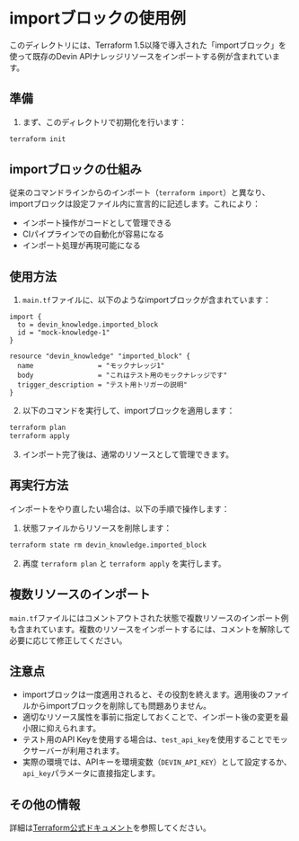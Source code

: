 # importブロックの使用例

このディレクトリには、Terraform 1.5以降で導入された「importブロック」を使って既存のDevin APIナレッジリソースをインポートする例が含まれています。

## 準備

1. まず、このディレクトリで初期化を行います：

```bash
terraform init
```

## importブロックの仕組み

従来のコマンドラインからのインポート（`terraform import`）と異なり、importブロックは設定ファイル内に宣言的に記述します。これにより：

- インポート操作がコードとして管理できる
- CIパイプラインでの自動化が容易になる
- インポート処理が再現可能になる

## 使用方法

1. `main.tf`ファイルに、以下のようなimportブロックが含まれています：

```hcl
import {
  to = devin_knowledge.imported_block
  id = "mock-knowledge-1"
}

resource "devin_knowledge" "imported_block" {
  name                = "モックナレッジ1"
  body                = "これはテスト用のモックナレッジです"
  trigger_description = "テスト用トリガーの説明"
}
```

2. 以下のコマンドを実行して、importブロックを適用します：

```bash
terraform plan
terraform apply
```

3. インポート完了後は、通常のリソースとして管理できます。

## 再実行方法

インポートをやり直したい場合は、以下の手順で操作します：

1. 状態ファイルからリソースを削除します：

```bash
terraform state rm devin_knowledge.imported_block
```

2. 再度 `terraform plan` と `terraform apply` を実行します。

## 複数リソースのインポート

`main.tf`ファイルにはコメントアウトされた状態で複数リソースのインポート例も含まれています。複数のリソースをインポートするには、コメントを解除して必要に応じて修正してください。

## 注意点

- importブロックは一度適用されると、その役割を終えます。適用後のファイルからimportブロックを削除しても問題ありません。
- 適切なリソース属性を事前に指定しておくことで、インポート後の変更を最小限に抑えられます。
- テスト用のAPI Keyを使用する場合は、`test_api_key`を使用することでモックサーバーが利用されます。
- 実際の環境では、APIキーを環境変数（`DEVIN_API_KEY`）として設定するか、`api_key`パラメータに直接指定します。

## その他の情報

詳細は[Terraform公式ドキュメント](https://developer.hashicorp.com/terraform/language/import)を参照してください。 